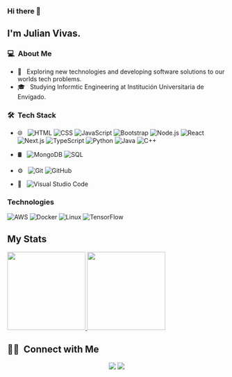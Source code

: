 ### Hi there 👋

## I'm Julian Vivas.

### 💻 &nbsp;About Me 

- 🤔 &nbsp; Exploring new technologies and developing software solutions to our worlds tech problems.
- 🎓 &nbsp; Studying Informtic Engineering at Institución Universitaria de Envigado.


### 🛠 &nbsp;Tech Stack

- 🌐 &nbsp;
  ![HTML](https://img.shields.io/badge/-HTML-333333?style=flat&logo=HTML5)
  ![CSS](https://img.shields.io/badge/-CSS-333333?style=flat&logo=CSS3&logoColor=1572B6)
  ![JavaScript](https://img.shields.io/badge/-JavaScript-333333?style=flat&logo=javascript)
  ![Bootstrap](https://img.shields.io/badge/-Bootstrap-333333?style=flat&logo=bootstrap&logoColor=563D7C)
  ![Node.js](https://img.shields.io/badge/-Node.js-333333?style=flat&logo=node.js)
  ![React](https://img.shields.io/badge/-React-333333?style=flat&logo=react)
  ![Next.js](https://img.shields.io/badge/-Next.js-333333?style=flat&logo=next.js)
  ![TypeScript](https://img.shields.io/badge/-TypeScript-333333?style=flat&logo=TypeScript)
  ![Python](https://img.shields.io/badge/-Python-333333?style=flat&logo=Python)
  ![Java](https://img.shields.io/badge/-Java-333333?style=flat&logo=Java)
  ![C++](https://img.shields.io/badge/-C++-333333?style=flat&logo=c%2b%2b&logoColor=00599C)
  
- 🛢 &nbsp;
  ![MongoDB](https://img.shields.io/badge/-MongoDB-333333?style=flat&logo=mongodb)
  ![SQL](https://img.shields.io/badge/-SQL-333333?style=flat&logo=MySQL)
- ⚙️ &nbsp;
  ![Git](https://img.shields.io/badge/-Git-333333?style=flat&logo=git)
  ![GitHub](https://img.shields.io/badge/-GitHub-333333?style=flat&logo=github)
- 🔧 &nbsp;
  ![Visual Studio Code](https://img.shields.io/badge/-Visual%20Studio%20Code-333333?style=flat&logo=visual-studio-code&logoColor=007ACC)


### Technologies

![AWS](https://img.shields.io/badge/-AWS-000?&logo=Amazon-AWS&logoColor=F90)
![Docker](https://img.shields.io/badge/-Docker-000?&logo=Docker)
![Linux](https://img.shields.io/badge/-Linux-000?&logo=Linux)
![TensorFlow](https://img.shields.io/badge/-TensorFlow-000?&logo=TensorFlow)

## My Stats
<p>
<a href="https://github.com/juvidev">
  <img height="180em" src="https://github-readme-stats.vercel.app/api?username=juvidev&show_icons=true&theme=radical" />
  <img height="180em" src="https://github-readme-stats-eight-theta.vercel.app/api/top-langs/?username=juvidev&theme=radical&layout=compact&exclude_lang=java+r" />
</a>
</p>


##  🤝🏻 &nbsp;Connect with Me

<p align="center">
<a href="https://juvidev.github.io/web/"><img src="https://img.shields.io/badge/-JuviDev-3423A6?style=flat-square&logo=Google-Chrome&logoColor=white"/></a>
<a href="https://www.linkedin.com/in/juvidev/"><img src="https://img.shields.io/badge/-Julian%20Vivas-0077B5?style=flat-square&logo=Linkedin&logoColor=white"/></a>
